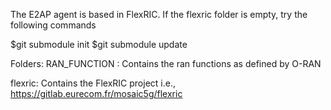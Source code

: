 The E2AP agent is based in FlexRIC.
If the flexric folder is empty, try the following commands

$git submodule init
$git submodule update


Folders:
RAN_FUNCTION : Contains the ran functions as defined by O-RAN

flexric: Contains the FlexRIC project i.e., https://gitlab.eurecom.fr/mosaic5g/flexric


